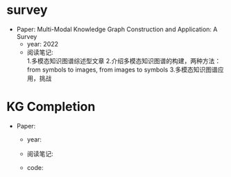 
# survey

- Paper: Multi-Modal Knowledge Graph Construction and Application: A Survey
  - year: 2022
  - 阅读笔记:  
    1.多模态知识图谱综述型文章
    2.介绍多模态知识图谱的构建，两种方法：from symbols to images, from images to symbols
    3.多模态知识图谱应用，挑战


# KG Completion

- Paper: 
  - year: 
  - 阅读笔记:  
    
  - code: 